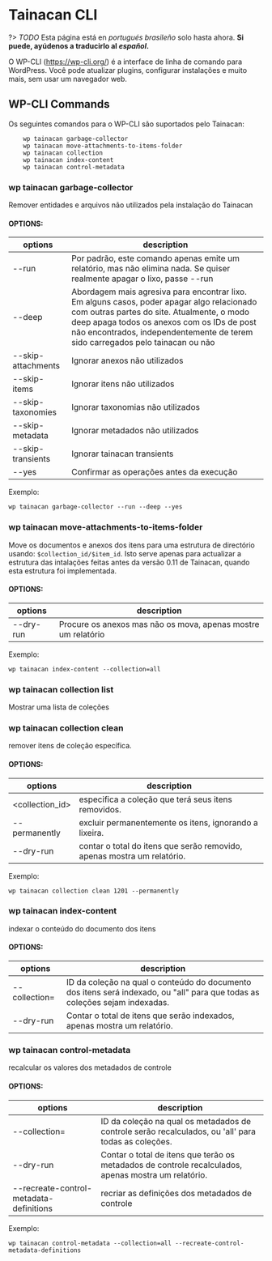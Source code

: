 # Tainacan CLI

?> _TODO_ Esta página está en _portugués brasileño_ solo hasta ahora. **Si puede, ayúdenos a traducirlo al _español_.**

O WP-CLI (https://wp-cli.org/) é a interface de linha de comando para WordPress. Você pode atualizar plugins, configurar instalações e muito mais, sem usar um navegador web.

## WP-CLI Commands

Os seguintes comandos para o WP-CLI são suportados pelo Tainacan:

```
    wp tainacan garbage-collector
    wp tainacan move-attachments-to-items-folder
    wp tainacan collection
    wp tainacan index-content
    wp tainacan control-metadata
```

### wp tainacan garbage-collector

Remover entidades e arquivos não utilizados pela instalação do Tainacan

#### OPTIONS:

| options            | description                                                                                                                                                                                                                                                              |
| ------------------ | ------------------------------------------------------------------------------------------------------------------------------------------------------------------------------------------------------------------------------------------------------------------------ |
| --run              | Por padrão, este comando apenas emite um relatório, mas não elimina nada. Se quiser realmente apagar o lixo, passe --run                                                                                                                                                 |
| --deep             | Abordagem mais agresiva para encontrar lixo. Em alguns casos, poder apagar algo relacionado com outras partes do site. Atualmente, o modo deep apaga todos os anexos com os IDs de post não encontrados, independentemente de terem sido carregados pelo tainacan ou não |
| --skip-attachments | Ignorar anexos não utilizados                                                                                                                                                                                                                                            |
| --skip-items       | Ignorar itens não utilizados                                                                                                                                                                                                                                             |
| --skip-taxonomies  | Ignorar taxonomias não utilizados                                                                                                                                                                                                                                        |
| --skip-metadata    | Ignorar metadados não utilizados                                                                                                                                                                                                                                         |
| --skip-transients  | Ignorar tainacan transients                                                                                                                                                                                                                                              |
| --yes              | Confirmar as operações antes da execução                                                                                                                                                                                                                                 |

Exemplo:

```
wp tainacan garbage-collector --run --deep --yes
```

### wp tainacan move-attachments-to-items-folder

Move os documentos e anexos dos itens para uma estrutura de directório usando: `$collection_id/$item_id`.
Isto serve apenas para actualizar a estrutura das intalações feitas antes da versão 0.11 de Tainacan, quando esta estrutura foi implementada.

#### OPTIONS:

| options   | description                                                   |
| --------- | ------------------------------------------------------------- |
| --dry-run | Procure os anexos mas não os mova, apenas mostre um relatório |

Exemplo:

```
wp tainacan index-content --collection=all
```

### wp tainacan collection list

Mostrar uma lista de coleções

### wp tainacan collection clean

remover itens de coleção específica.

#### OPTIONS:

| options         | description                                                             |
| --------------- | ----------------------------------------------------------------------- |
| <collection_id> | especifica a coleção que terá seus itens removidos.                     |
| --permanently   | excluir permanentemente os itens, ignorando a lixeira.                  |
| --dry-run       | contar o total do itens que serão removido, apenas mostra um relatório. |

Exemplo:

```
wp tainacan collection clean 1201 --permanently
```

### wp tainacan index-content

indexar o conteúdo do documento dos itens

#### OPTIONS:

| options              | description                                                                                                                         |
| -------------------- | ----------------------------------------------------------------------------------------------------------------------------------- |
| --collection=<value> | <value> ID da coleção na qual o conteúdo do documento dos itens será indexado, ou "all" para que todas as coleções sejam indexadas. |
| --dry-run            | Contar o total de itens que serão indexados, apenas mostra um relatório.                                                            |

### wp tainacan control-metadata

recalcular os valores dos metadados de controle

#### OPTIONS:

| options                                 | description                                                                                                 |
| --------------------------------------- | ----------------------------------------------------------------------------------------------------------- |
| --collection=<value>                    | <value> ID da coleção na qual os metadados de controle serão recalculados, ou 'all' para todas as coleções. |
| --dry-run                               | Contar o total de itens que terão os metadados de controle recalculados, apenas mostra um relatório.        |
| --recreate-control-metadata-definitions | recriar as definições dos metadados de controle                                                             |

Exemplo:

```
wp tainacan control-metadata --collection=all --recreate-control-metadata-definitions
```
